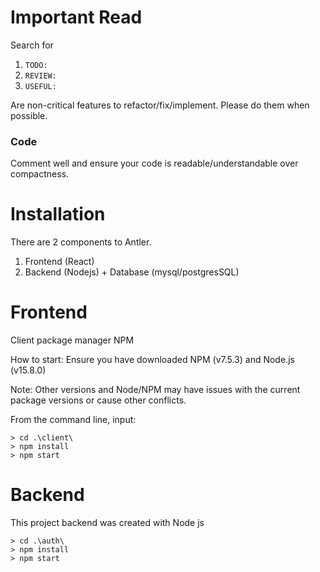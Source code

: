 # Important Read

Search for

1. `TODO:`
2. `REVIEW:`
3. `USEFUL:`

Are non-critical features to refactor/fix/implement. Please do them when possible.

### Code

Comment well and ensure your code is readable/understandable over compactness.

# Installation

There are 2 components to Antler.

1. Frontend (React)
2. Backend (Nodejs) + Database (mysql/postgresSQL)

# Frontend

Client package manager NPM

How to start:
Ensure you have downloaded NPM (v7.5.3) and Node.js (v15.8.0)

Note: Other versions and Node/NPM may have issues with the current package versions or cause other conflicts.

From the command line, input:

```
> cd .\client\
> npm install
> npm start
```

# Backend

This project backend was created with Node js

```
> cd .\auth\
> npm install
> npm start
```
